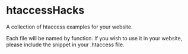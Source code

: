 htaccessHacks
=============

A collection of htaccess examples for your website.

Each file will be named by function. If you wish to use it in your website, please include the snippet in your .htaccess file.
